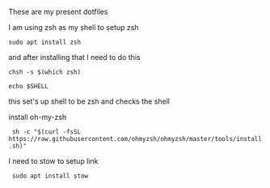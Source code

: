 These are my present dotfiles 


I am using zsh as my shell to setup zsh 

``` sudo apt install zsh ```

and after installing that  I need to do this 

``` 
chsh -s $(which zsh)

echo $SHELL
``` 
this set's up shell to be zsh and checks  the shell 


install oh-my-zsh

``` sh -c "$(curl -fsSL https://raw.githubusercontent.com/ohmyzsh/ohmyzsh/master/tools/install.sh)"```


I need to stow to setup link

``` sudo apt install stow```
